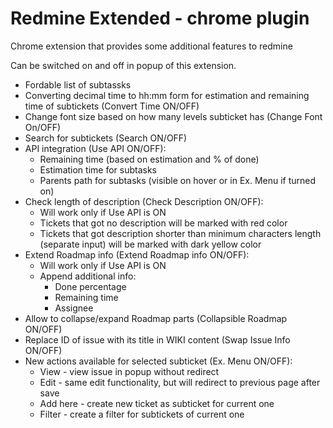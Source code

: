 # Redmine Extended - chrome plugin
Chrome extension that provides some additional features to redmine

Can be switched on and off in popup of this extension.

* Fordable list of subtassks
* Converting decimal time to hh:mm form for estimation and remaining time of subtickets (Convert Time ON/OFF)
* Change font size based on how many levels subticket has (Change Font On/OFF)
* Search for subtickets (Search ON/OFF)
* API integration (Use API ON/OFF):
  * Remaining time (based on estimation and % of done)
  * Estimation time for subtasks
  * Parents path for subtasks (visible on hover or in Ex. Menu if turned on)
* Check length of description (Check Description ON/OFF):
  * Will work only if Use API is ON
  * Tickets that got no description will be marked with red color
  * Tickets that got description shorter than minimum characters length (separate input) will be marked with dark yellow color
* Extend Roadmap info (Extend Roadmap info ON/OFF):
  * Will work only if Use API is ON
  * Append additional info:
    * Done percentage
    * Remaining time
    * Assignee
* Allow to collapse/expand Roadmap parts (Collapsible Roadmap ON/OFF)
* Replace ID of issue with its title in WIKI content (Swap Issue Info ON/OFF)
* New actions available for selected subticket (Ex. Menu ON/OFF):
  * View - view issue in popup without redirect
  * Edit - same edit functionality, but will redirect to previous page after save
  * Add here - create new ticket as subticket for current one
  * Filter - create a filter for subtickets of current one
